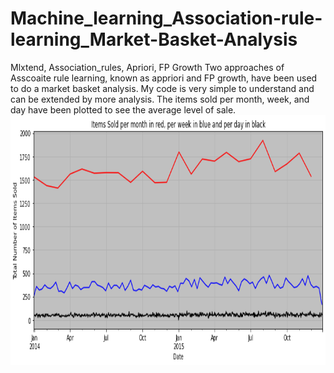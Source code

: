 # Machine_learning_Association-rule-learning_Market-Basket-Analysis
Mlxtend, Association_rules, Apriori,  FP Growth 
Two approaches of Asscoaite rule learning, known as appriori and FP growth, have been used to do a market basket analysis.
My code is very simple to understand and can be extended by more analysis.
The items sold per month, week, and day have been plotted to see the average level of sale.
<img src="items.png" width="800" height="400">
